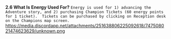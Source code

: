 __**2.6 What Is Energy Used For?**__
```Energy is used for 1) advancing the Adventure story, and 2) purchasing Champion Tickets (60 energy points for 1 ticket).  Tickets can be purchased by clicking on Reception desk on the Champions map screen.```
https://media.discordapp.net/attachments/251638806225092618/747508021474623629/unknown.png
